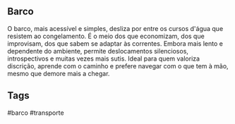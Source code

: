 ## Barco
O barco, mais acessível e simples, desliza por entre os cursos d'água que resistem ao congelamento. É o meio dos que economizam, dos que improvisam, dos que sabem se adaptar às correntes. Embora mais lento e dependente do ambiente, permite deslocamentos silenciosos, introspectivos e muitas vezes mais sutis. Ideal para quem valoriza discrição, aprende com o caminho e prefere navegar com o que tem à mão, mesmo que demore mais a chegar.

## Tags
#barco #transporte